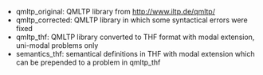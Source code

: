 * qmltp_original: QMLTP library from http://www.iltp.de/qmltp/
* qmltp_corrected: QMLTP library in which some syntactical errors were fixed
* qmltp_thf: QMLTP library converted to THF format with modal extension, uni-modal problems only
* semantics_thf: semantical definitions in THF with modal extension which can be prepended to a problem in qmltp_thf
